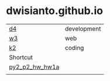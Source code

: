 # dwisianto.github.io


|    |     | 
|--- | --- | 
| [d4](d4) | development | 
| [w3](w3) | web | 
| [k2](k2) | coding |  
| Shortcut |  
[py2_p2_hw_hw1a](https://dwisianto.github.io/k2/wk18/wk18core/src/main/py2/p2/hw/hw1a/ ) |
| | 

